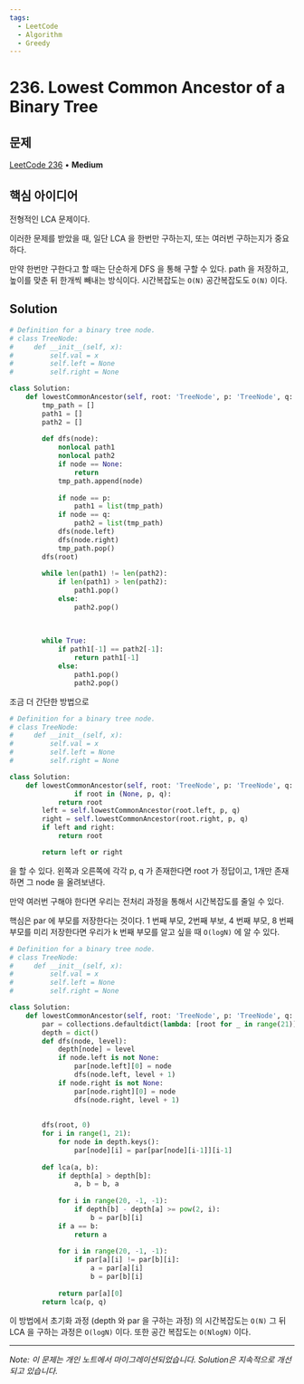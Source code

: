 ```yaml
---
tags:
  - LeetCode
  - Algorithm
  - Greedy
---
```


# 236. Lowest Common Ancestor of a Binary Tree

## 문제

[LeetCode 236](https://leetcode.com/problems/lowest-common-ancestor-of-a-binary-tree/) • **Medium**

## 핵심 아이디어

전형적인 LCA 문제이다.

이러한 문제를 받았을 때, 일단 LCA 을 한번만 구하는지, 또는 여러번 구하는지가 중요하다.

  

만약 한번만 구한다고 할 때는 단순하게 DFS 을 통해 구할 수 있다. path 을 저장하고, 높이를 맞춘 뒤 한개씩 빼내는 방식이다. 시간복잡도는 `O(N)` 공간복잡도도 `O(N)` 이다.

## Solution

```python
# Definition for a binary tree node.
# class TreeNode:
#     def __init__(self, x):
#         self.val = x
#         self.left = None
#         self.right = None

class Solution:
    def lowestCommonAncestor(self, root: 'TreeNode', p: 'TreeNode', q: 'TreeNode') -> 'TreeNode':
        tmp_path = []
        path1 = []
        path2 = []
        
        def dfs(node):
            nonlocal path1
            nonlocal path2
            if node == None:
                return
            tmp_path.append(node)
            
            if node == p:
                path1 = list(tmp_path)
            if node == q:
                path2 = list(tmp_path)
            dfs(node.left)
            dfs(node.right)
            tmp_path.pop()
        dfs(root)
        
        while len(path1) != len(path2):
            if len(path1) > len(path2):
                path1.pop()
            else:
                path2.pop()
        
        
        
        while True:
            if path1[-1] == path2[-1]:
                return path1[-1]    
            else:
                path1.pop()
                path2.pop()
```

  

조금 더 간단한 방법으로

```python
# Definition for a binary tree node.
# class TreeNode:
#     def __init__(self, x):
#         self.val = x
#         self.left = None
#         self.right = None

class Solution:
    def lowestCommonAncestor(self, root: 'TreeNode', p: 'TreeNode', q: 'TreeNode') -> 'TreeNode':
				if root in (None, p, q):
            return root
        left = self.lowestCommonAncestor(root.left, p, q)
        right = self.lowestCommonAncestor(root.right, p, q)
        if left and right:
            return root

        return left or right
```

을 할 수 있다. 왼쪽과 오른쪽에 각각 p, q 가 존재한다면 root 가 정답이고, 1개만 존재하면 그 node 을 올려보낸다.

  

  

만약 여러번 구해야 한다면 우리는 전처리 과정을 통해서 시간복잡도를 줄일 수 있다.

핵심은 par 에 부모를 저장한다는 것이다. 1 번째 부모, 2번째 부보, 4 번째 부모, 8 번째 부모를 미리 저장한다면 우리가 k 번째 부모를 알고 싶을 때 `O(logN)` 에 알 수 있다.

  

```python
# Definition for a binary tree node.
# class TreeNode:
#     def __init__(self, x):
#         self.val = x
#         self.left = None
#         self.right = None

class Solution:
    def lowestCommonAncestor(self, root: 'TreeNode', p: 'TreeNode', q: 'TreeNode') -> 'TreeNode':
        par = collections.defaultdict(lambda: [root for _ in range(21)])
        depth = dict()
        def dfs(node, level):
            depth[node] = level
            if node.left is not None:
                par[node.left][0] = node
                dfs(node.left, level + 1)
            if node.right is not None:
                par[node.right][0] = node
                dfs(node.right, level + 1)
        
        
        dfs(root, 0)
        for i in range(1, 21):
            for node in depth.keys():
                par[node][i] = par[par[node][i-1]][i-1]
        
        def lca(a, b):
            if depth[a] > depth[b]:
                a, b = b, a
            
            for i in range(20, -1, -1):
                if depth[b] - depth[a] >= pow(2, i):
                    b = par[b][i]
            if a == b:
                return a
            
            for i in range(20, -1, -1):
                if par[a][i] != par[b][i]:
                    a = par[a][i]
                    b = par[b][i]
            
            return par[a][0]
        return lca(p, q)
```

  

이 방법에서 초기화 과정 (depth 와 par 을 구하는 과정) 의 시간복잡도는 `O(N)` 그 뒤 LCA 을 구하는 과정은 `O(logN)` 이다. 또한 공간 복잡도는 `O(NlogN)` 이다.

---

*Note: 이 문제는 개인 노트에서 마이그레이션되었습니다. Solution은 지속적으로 개선되고 있습니다.*
